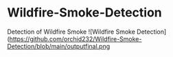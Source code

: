 # Wildfire-Smoke-Detection
Detection of Wildfire Smoke
![Wildfire Smoke Detection](https://github.com/orchid232/Wildfire-Smoke-Detection/blob/main/outputfinal.png
